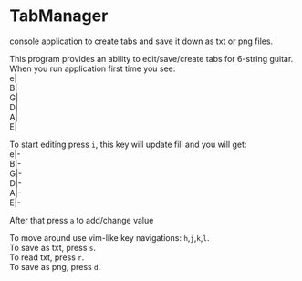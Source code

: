 # TabManager
console application to create tabs and save it down as txt or png files.

This program provides an ability to edit/save/create tabs for 6-string guitar.<br>
When you run application first time you see:<br>
e|<br>
B|<br>
G|<br>
D|<br>
A|<br>
E|<br>

To start editing press ```i```, this key will update fill and you will get:<br>
e|-<br>
B|-<br>
G|-<br>
D|-<br>
A|-<br>
E|-<br>

After that press ```a``` to add/change value<br>

To move around use vim-like key navigations: ```h```,```j```,```k```,```l```.<br>
To save as txt, press ```s```.<br>
To read txt, press    ```r```.<br>
To save as png, press ```d```.<br>
